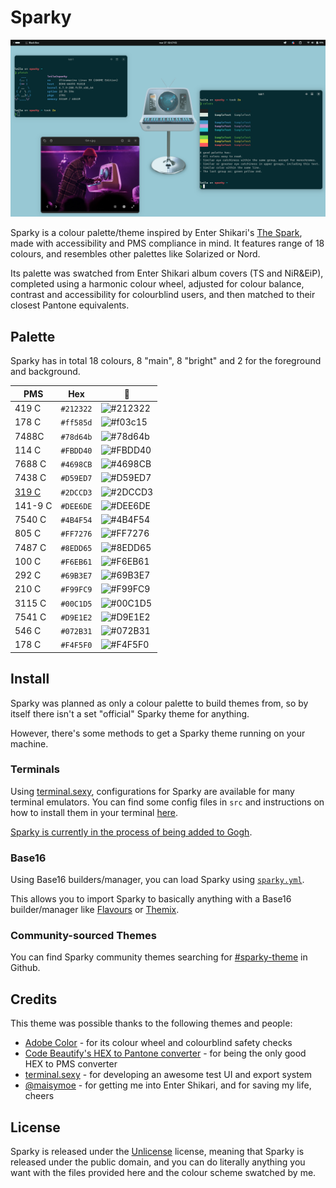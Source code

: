# Sparky

![Image of a two Black Box terminals using Sparky, displaying the commands pfetch and colours each as a demonstration. Font used is Intel One Mono, and wallpaper is a custom edit of The Spark's album cover.](ast/sc.png)

Sparky is a colour palette/theme inspired by Enter Shikari's [The Spark](https://album.link/mx/i/1263896001), made with accessibility and PMS compliance in mind. It features range of 18 colours, and resembles other palettes like Solarized or Nord.

Its palette was swatched from Enter Shikari album covers (TS and NiR&EiP), completed using a harmonic colour wheel, adjusted for colour balance, contrast and accessibility for colourblind users, and then matched to their closest Pantone equivalents.

## Palette
Sparky has in total 18 colours, 8 "main", 8 "bright" and 2 for the foreground and background.

PMS | Hex | 🎨
---|---|---
419 C | `#212322` | ![#212322](https://placehold.co/15x15/212322/212322.png)
178 C | `#ff585d` | ![#f03c15](https://placehold.co/15x15/f03c15/f03c15.png)
7488C | `#78d64b` | ![#78d64b](https://placehold.co/15x15/78d64b/78d64b.png)
114 C | `#FBDD40` | ![#FBDD40](https://placehold.co/15x15/FBDD40/FBDD40.png)
7688 C | `#4698CB` | ![#4698CB](https://placehold.co/15x15/4698CB/4698CB.png)
7438 C | `#D59ED7` | ![#D59ED7](https://placehold.co/15x15/D59ED7/D59ED7.png)
[319 C](https://x.com/ENTERSHIKARI/status/1200107247973609473?s=20) | `#2DCCD3` | ![#2DCCD3](https://placehold.co/15x15/2DCCD3/2DCCD3.png) 
141-9 C | `#DEE6DE` | ![#DEE6DE](https://placehold.co/15x15/DEE6DE/DEE6DE.png)
7540 C | `#4B4F54` | ![#4B4F54](https://placehold.co/15x15/4B4F54/4B4F54.png)
805 C | `#FF7276` | ![#FF7276](https://placehold.co/15x15/FF7276/FF7276.png)
7487 C | `#8EDD65` | ![#8EDD65](https://placehold.co/15x15/8EDD65/8EDD65.png)
100 C | `#F6EB61` | ![#F6EB61](https://placehold.co/15x15/F6EB61/F6EB61.png)
292 C | `#69B3E7` | ![#69B3E7](https://placehold.co/15x15/69B3E7/69B3E7.png)
210 C | `#F99FC9` | ![#F99FC9](https://placehold.co/15x15/F99FC9/F99FC9.png)
3115 C | `#00C1D5` | ![#00C1D5](https://placehold.co/15x15/00C1D5/00C1D5.png)
7541 C | `#D9E1E2` | ![#D9E1E2](https://placehold.co/15x15/D9E1E2/D9E1E2.png)
546 C | `#072B31` | ![#072B31](https://placehold.co/15x15/072B31/072B31.png)
178 C | `#F4F5F0` | ![#F4F5F0](https://placehold.co/15x15/F4F5F0/F4F5F0.png)

 
## Install
Sparky was planned as only a colour palette to build themes from, so by itself there isn't a set "official" Sparky theme for anything.

However, there's some methods to get a Sparky theme running on your machine.

### Terminals
Using [terminal.sexy](https://terminal.sexy), configurations for Sparky are available for many terminal emulators.  You can find some config files in `src` and instructions on how to install them in your terminal [here](src/README.md).

[Sparky is currently in the process of being added to Gogh](https://github.com/Gogh-Co/Gogh/pull/423).

### Base16
Using Base16 builders/manager, you can load Sparky using [`sparky.yml`](src/sparky.yml).

This allows you to import Sparky to basically anything with a Base16 builder/manager like [Flavours](https://github.com/misterio77/flavours) or [Themix](https://github.com/themix-project/themix-gui).

### Community-sourced Themes
You can find Sparky community themes searching for [#sparky-theme](https://github.com/search?q=sparky-theme) in Github.

## Credits
This theme was possible thanks to the following themes and people:
- [Adobe Color](https://color.adobe.com/) - for its colour wheel and colourblind safety checks
- [Code Beautify's HEX to Pantone converter](https://codebeautify.org/hex-to-pantone-converter) - for being the only good HEX to PMS converter
- [terminal.sexy](https://terminal.sexy/) - for developing an awesome test UI and export system
- [@maisymoe](https://github.com/maisymoe) - for getting me into Enter Shikari, and for saving my life, cheers

## License
Sparky is released under the [Unlicense](https://unlicense.org) license, meaning that Sparky is released under the public domain, and you can do literally anything you want with the files provided here and the colour scheme swatched by me.